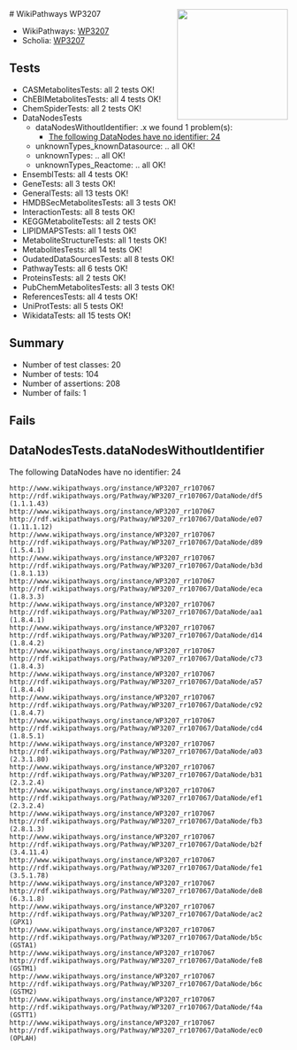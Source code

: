 <img style="float: right; width: 200px" src="https://upload.wikimedia.org/wikipedia/commons/thumb/8/83/Wplogo_with_text_500.png/640px-Wplogo_with_text_500.png" />
# WikiPathways WP3207

* WikiPathways: [WP3207](https://wikipathways.org/pathways/WP3207)
* Scholia: [WP3207](https://scholia.toolforge.org/wikipathways/WP3207)
## Tests
* CASMetabolitesTests: all 2 tests OK!
* ChEBIMetabolitesTests: all 4 tests OK!
* ChemSpiderTests: all 2 tests OK!
* DataNodesTests
    * dataNodesWithoutIdentifier: .x we found 1 problem(s):
        * [The following DataNodes have no identifier: 24](#8792c4b3)
    * unknownTypes_knownDatasource: .. all OK!
    * unknownTypes: .. all OK!
    * unknownTypes_Reactome: .. all OK!
* EnsemblTests: all 4 tests OK!
* GeneTests: all 3 tests OK!
* GeneralTests: all 13 tests OK!
* HMDBSecMetabolitesTests: all 3 tests OK!
* InteractionTests: all 8 tests OK!
* KEGGMetaboliteTests: all 2 tests OK!
* LIPIDMAPSTests: all 1 tests OK!
* MetaboliteStructureTests: all 1 tests OK!
* MetabolitesTests: all 14 tests OK!
* OudatedDataSourcesTests: all 8 tests OK!
* PathwayTests: all 6 tests OK!
* ProteinsTests: all 2 tests OK!
* PubChemMetabolitesTests: all 3 tests OK!
* ReferencesTests: all 4 tests OK!
* UniProtTests: all 5 tests OK!
* WikidataTests: all 15 tests OK!


## Summary

* Number of test classes: 20
* Number of tests: 104
* Number of assertions: 208
* Number of fails: 1

## Fails

<a name="8792c4b3" />

## DataNodesTests.dataNodesWithoutIdentifier

The following DataNodes have no identifier: 24
```
http://www.wikipathways.org/instance/WP3207_rr107067 http://rdf.wikipathways.org/Pathway/WP3207_rr107067/DataNode/df5 (1.1.1.43)
http://www.wikipathways.org/instance/WP3207_rr107067 http://rdf.wikipathways.org/Pathway/WP3207_rr107067/DataNode/e07 (1.11.1.12)
http://www.wikipathways.org/instance/WP3207_rr107067 http://rdf.wikipathways.org/Pathway/WP3207_rr107067/DataNode/d89 (1.5.4.1)
http://www.wikipathways.org/instance/WP3207_rr107067 http://rdf.wikipathways.org/Pathway/WP3207_rr107067/DataNode/b3d (1.8.1.13)
http://www.wikipathways.org/instance/WP3207_rr107067 http://rdf.wikipathways.org/Pathway/WP3207_rr107067/DataNode/eca (1.8.3.3)
http://www.wikipathways.org/instance/WP3207_rr107067 http://rdf.wikipathways.org/Pathway/WP3207_rr107067/DataNode/aa1 (1.8.4.1)
http://www.wikipathways.org/instance/WP3207_rr107067 http://rdf.wikipathways.org/Pathway/WP3207_rr107067/DataNode/d14 (1.8.4.2)
http://www.wikipathways.org/instance/WP3207_rr107067 http://rdf.wikipathways.org/Pathway/WP3207_rr107067/DataNode/c73 (1.8.4.3)
http://www.wikipathways.org/instance/WP3207_rr107067 http://rdf.wikipathways.org/Pathway/WP3207_rr107067/DataNode/a57 (1.8.4.4)
http://www.wikipathways.org/instance/WP3207_rr107067 http://rdf.wikipathways.org/Pathway/WP3207_rr107067/DataNode/c92 (1.8.4.7)
http://www.wikipathways.org/instance/WP3207_rr107067 http://rdf.wikipathways.org/Pathway/WP3207_rr107067/DataNode/cd4 (1.8.5.1)
http://www.wikipathways.org/instance/WP3207_rr107067 http://rdf.wikipathways.org/Pathway/WP3207_rr107067/DataNode/a03 (2.3.1.80)
http://www.wikipathways.org/instance/WP3207_rr107067 http://rdf.wikipathways.org/Pathway/WP3207_rr107067/DataNode/b31 (2.3.2.4)
http://www.wikipathways.org/instance/WP3207_rr107067 http://rdf.wikipathways.org/Pathway/WP3207_rr107067/DataNode/ef1 (2.3.2.4)
http://www.wikipathways.org/instance/WP3207_rr107067 http://rdf.wikipathways.org/Pathway/WP3207_rr107067/DataNode/fb3 (2.8.1.3)
http://www.wikipathways.org/instance/WP3207_rr107067 http://rdf.wikipathways.org/Pathway/WP3207_rr107067/DataNode/b2f (3.4.11.4)
http://www.wikipathways.org/instance/WP3207_rr107067 http://rdf.wikipathways.org/Pathway/WP3207_rr107067/DataNode/fe1 (3.5.1.78)
http://www.wikipathways.org/instance/WP3207_rr107067 http://rdf.wikipathways.org/Pathway/WP3207_rr107067/DataNode/de8 (6.3.1.8)
http://www.wikipathways.org/instance/WP3207_rr107067 http://rdf.wikipathways.org/Pathway/WP3207_rr107067/DataNode/ac2 (GPX1)
http://www.wikipathways.org/instance/WP3207_rr107067 http://rdf.wikipathways.org/Pathway/WP3207_rr107067/DataNode/b5c (GSTA1)
http://www.wikipathways.org/instance/WP3207_rr107067 http://rdf.wikipathways.org/Pathway/WP3207_rr107067/DataNode/fe8 (GSTM1)
http://www.wikipathways.org/instance/WP3207_rr107067 http://rdf.wikipathways.org/Pathway/WP3207_rr107067/DataNode/b6c (GSTM2)
http://www.wikipathways.org/instance/WP3207_rr107067 http://rdf.wikipathways.org/Pathway/WP3207_rr107067/DataNode/f4a (GSTT1)
http://www.wikipathways.org/instance/WP3207_rr107067 http://rdf.wikipathways.org/Pathway/WP3207_rr107067/DataNode/ec0 (OPLAH)
```

